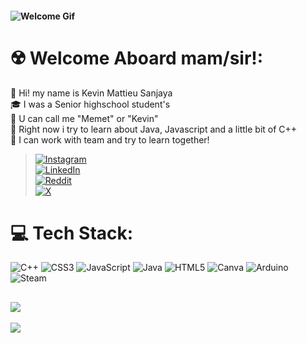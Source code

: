 #### ![Welcome Gif](https://media0.giphy.com/media/v1.Y2lkPTc5MGI3NjExaHFmYjJudWd5YmY5NWh1YWpqNG91Z2ljb2sxbjloOWszZzF3MGdsZiZlcD12MV9pbnRlcm5hbF9naWZfYnlfaWQmY3Q9Zw/LXd5YtB6mjLHkXQOhd/giphy.gif)
# ☢️ Welcome Aboard mam/sir!:
🔭 Hi! my name is Kevin Mattieu Sanjaya<br>🎓 I was a Senior highschool student's <br>👯 U can call me "Memet" or "Kevin"<br>🌱 Right now i try to learn about Java, Javascript and a little bit of C++<br>🤝 I can work with team and try to learn together!<br>

> [![Instagram](https://img.shields.io/badge/Instagram-%23E4405F.svg?logo=Instagram&logoColor=white)](https://instagram.com/ikevinnnn.ms)<br>[![LinkedIn](https://img.shields.io/badge/LinkedIn-%230077B5.svg?logo=linkedin&logoColor=white)](https://www.linkedin.com/in/kevinmattieu/)<br>[![Reddit](https://img.shields.io/badge/Reddit-%23FF4500.svg?logo=Reddit&logoColor=white)]()<br>[![X](https://img.shields.io/badge/X-black.svg?logo=X&logoColor=white)]()

# 💻 Tech Stack:
![C++](https://img.shields.io/badge/c++-%2300599C.svg?style=for-the-badge&logo=c%2B%2B&logoColor=white) ![CSS3](https://img.shields.io/badge/css3-%231572B6.svg?style=for-the-badge&logo=css3&logoColor=white) ![JavaScript](https://img.shields.io/badge/javascript-%23323330.svg?style=for-the-badge&logo=javascript&logoColor=%23F7DF1E) ![Java](https://img.shields.io/badge/java-%23ED8B00.svg?style=for-the-badge&logo=openjdk&logoColor=white) ![HTML5](https://img.shields.io/badge/html5-%23E34F26.svg?style=for-the-badge&logo=html5&logoColor=white) ![Canva](https://img.shields.io/badge/Canva-%2300C4CC.svg?style=for-the-badge&logo=Canva&logoColor=white) ![Arduino](https://img.shields.io/badge/-Arduino-00979D?style=for-the-badge&logo=Arduino&logoColor=white) ![Steam](https://img.shields.io/badge/steam-%23000000.svg?style=for-the-badge&logo=steam&logoColor=white) 

![](https://github-readme-stats.vercel.app/api/top-langs/?username=kevinmattieu&theme=dark&hide_border=false&include_all_commits=true&count_private=true&layout=compact)
---

[![](https://visitcount.itsvg.in/api?id=kevinmattieu&icon=2&color=0)](https://visitcount.itsvg.in)


